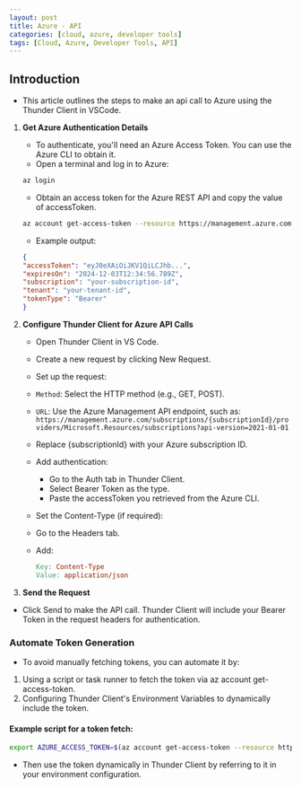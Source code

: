 ```yaml
---
layout: post
title: Azure - API 
categories: [cloud, azure, developer tools]
tags: [Cloud, Azure, Developer Tools, API]
---
```


## Introduction

- This article outlines the steps to make an api call to Azure using the Thunder Client in VSCode.

1. **Get Azure Authentication Details**

    - To authenticate, you'll need an Azure Access Token. You can use the Azure CLI to obtain it.
    - Open a terminal and log in to Azure:

    ```bash
    az login
    ```

    - Obtain an access token for the Azure REST API and copy the value of accessToken.

    ```bash
    az account get-access-token --resource https://management.azure.com/
    ```

    - Example output:

    ```json
    {
    "accessToken": "eyJ0eXAiOiJKV1QiLCJhb...",
    "expiresOn": "2024-12-03T12:34:56.789Z",
    "subscription": "your-subscription-id",
    "tenant": "your-tenant-id",
    "tokenType": "Bearer"
    }
    ```

2. **Configure Thunder Client for Azure API Calls**

    - Open Thunder Client in VS Code.
    - Create a new request by clicking New Request.
    - Set up the request:
    - `Method`: Select the HTTP method (e.g., GET, POST).
    - `URL`: Use the Azure Management API endpoint, such as:
        `https://management.azure.com/subscriptions/{subscriptionId}/providers/Microsoft.Resources/subscriptions?api-version=2021-01-01`
    - Replace {subscriptionId} with your Azure subscription ID.
    - Add authentication:
        - Go to the Auth tab in Thunder Client.
        - Select Bearer Token as the type.
        - Paste the accessToken you retrieved from the Azure CLI.
    - Set the Content-Type (if required):
    - Go to the Headers tab.
    - Add:

        ```makefile
        Key: Content-Type
        Value: application/json
        ```

3. **Send the Request**

  - Click Send to make the API call. Thunder Client will include your Bearer Token in the request headers for authentication.


### Automate Token Generation

- To avoid manually fetching tokens, you can automate it by:

1. Using a script or task runner to fetch the token via az account get-access-token.
2. Configuring Thunder Client's Environment Variables to dynamically include the token.

#### Example script for a token fetch:

```bash
export AZURE_ACCESS_TOKEN=$(az account get-access-token --resource https://management.azure.com/ --query accessToken -o tsv)
```

- Then use the token dynamically in Thunder Client by referring to it in your environment configuration.
